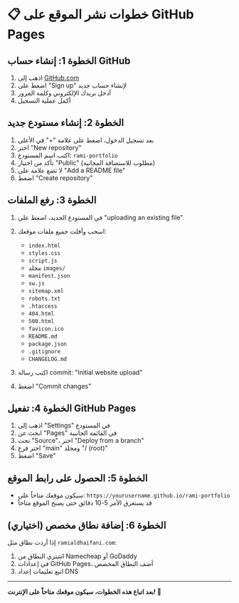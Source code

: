 # 📋 خطوات نشر الموقع على GitHub Pages

## الخطوة 1: إنشاء حساب GitHub
1. اذهب إلى [GitHub.com](https://github.com)
2. اضغط على "Sign up" لإنشاء حساب جديد
3. أدخل بريدك الإلكتروني وكلمة المرور
4. أكمل عملية التسجيل

## الخطوة 2: إنشاء مستودع جديد
1. بعد تسجيل الدخول، اضغط على علامة "+" في الأعلى
2. اختر "New repository"
3. اكتب اسم المستودع: `rami-portfolio`
4. تأكد من اختيار "Public" (مطلوب للاستضافة المجانية)
5. لا تضع علامة على "Add a README file"
6. اضغط "Create repository"

## الخطوة 3: رفع الملفات
1. في المستودع الجديد، اضغط على "uploading an existing file"
2. اسحب وأفلت جميع ملفات موقعك:
   - `index.html`
   - `styles.css`
   - `script.js`
   - مجلد `images/`
   - `manifest.json`
   - `sw.js`
   - `sitemap.xml`
   - `robots.txt`
   - `.htaccess`
   - `404.html`
   - `500.html`
   - `favicon.ico`
   - `README.md`
   - `package.json`
   - `.gitignore`
   - `CHANGELOG.md`

3. اكتب رسالة commit: "Initial website upload"
4. اضغط "Commit changes"

## الخطوة 4: تفعيل GitHub Pages
1. اذهب إلى "Settings" في المستودع
2. ابحث عن "Pages" في القائمة الجانبية
3. تحت "Source"، اختر "Deploy from a branch"
4. اختر فرع "main" ومجلد "/ (root)"
5. اضغط "Save"

## الخطوة 5: الحصول على رابط الموقع
- سيكون موقعك متاحاً على: `https://yourusername.github.io/rami-portfolio`
- قد يستغرق الأمر 5-10 دقائق حتى يصبح الموقع متاحاً

## الخطوة 6: إضافة نطاق مخصص (اختياري)
إذا أردت نطاق مثل `ramialdhaifani.com`:
1. اشتري النطاق من Namecheap أو GoDaddy
2. في إعدادات GitHub Pages، أضف النطاق المخصص
3. اتبع تعليمات إعداد DNS

---

**بعد اتباع هذه الخطوات، سيكون موقعك متاحاً على الإنترنت! 🎉** 